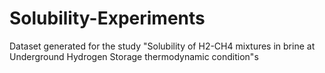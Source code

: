 # Solubility-Experiments
Dataset generated for the study  "Solubility of H2-CH4 mixtures in brine at Underground Hydrogen Storage thermodynamic condition"s
